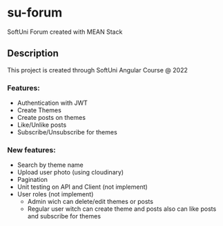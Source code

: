 # su-forum

SoftUni Forum created with MEAN Stack

## Description

This project is created through SoftUni Angular Course @ 2022

### Features:

-   Authentication with JWT
-   Create Themes
-   Create posts on themes
-   Like/Unlike posts
-   Subscribe/Unsubscribe for themes

### New features:

-   Search by theme name
-   Upload user photo (using cloudinary)
-   Pagination
-   Unit testing on API and Client (not implement)
-   User roles (not implement)
    -   Admin wich can delete/edit themes or posts
    -   Regular user witch can create theme and posts also can like posts and subscribe for themes
